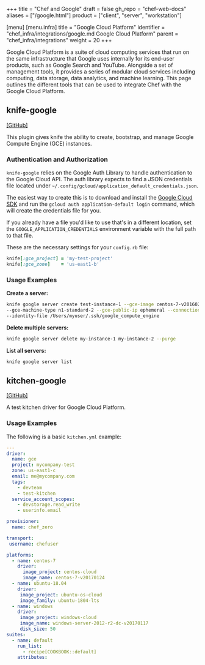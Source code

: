 +++
title = "Chef and Google"
draft = false
gh_repo = "chef-web-docs"
aliases = ["/google.html"]
product = ["client", "server", "workstation"]

[menu]
  [menu.infra]
    title = "Google Cloud Platform"
    identifier = "chef_infra/integrations/google.md Google Cloud Platform"
    parent = "chef_infra/integrations"
    weight = 20
+++

Google Cloud Platform is a suite of cloud computing services that run on
the same infrastructure that Google uses internally for its end-user
products, such as Google Search and YouTube. Alongside a set of
management tools, it provides a series of modular cloud services
including computing, data storage, data analytics, and machine learning.
This page outlines the different tools that can be used to integrate
Chef with the Google Cloud Platform.

## knife-google

[\[GitHub\]](https://github.com/chef/knife-google)

This plugin gives knife the ability to create, bootstrap, and manage
Google Compute Engine (GCE) instances.

### Authentication and Authorization

`knife-google` relies on the Google Auth Library to handle
authentication to the Google Cloud API. The auth library expects to find
a JSON credentials file located under
`~/.config/gcloud/application_default_credentials.json`.

The easiest way to create this is to download and install the [Google
Cloud SDK](https://cloud.google.com/sdk/) and run the
`gcloud auth application-default login` command, which will create the
credentials file for you.

If you already have a file you'd like to use that's in a different
location, set the `GOOGLE_APPLICATION_CREDENTIALS` environment variable
with the full path to that file.

These are the necessary settings for your `config.rb` file:

```ruby
knife[:gce_project] = 'my-test-project'
knife[:gce_zone]    = 'us-east1-b'
```

### Usage Examples

**Create a server:**

```bash
knife google server create test-instance-1 --gce-image centos-7-v20160219 \
--gce-machine-type n1-standard-2 --gce-public-ip ephemeral --connection-user myuser \
--identity-file /Users/myuser/.ssh/google_compute_engine
```

**Delete multiple servers:**

```bash
knife google server delete my-instance-1 my-instance-2 --purge
```

**List all servers:**

```bash
knife google server list
```

## kitchen-google

[\[GitHub\]](https://github.com/test-kitchen/kitchen-google)

A test kitchen driver for Google Cloud Platform.

### Usage Examples

The following is a basic `kitchen.yml` example:

```yaml
---
driver:
  name: gce
  project: mycompany-test
  zone: us-east1-c
  email: me@mycompany.com
  tags:
    - devteam
    - test-kitchen
  service_account_scopes:
    - devstorage.read_write
    - userinfo.email

provisioner:
  name: chef_zero

transport:
 username: chefuser

platforms:
  - name: centos-7
    driver:
      image_project: centos-cloud
      image_name: centos-7-v20170124
  - name: ubuntu-18.04
    driver:
     image_project: ubuntu-os-cloud
     image_family: ubuntu-1804-lts
  - name: windows
    driver:
     image_project: windows-cloud
     image_name: windows-server-2012-r2-dc-v20170117
     disk_size: 50
suites:
  - name: default
    run_list:
      - recipe[COOKBOOK::default]
    attributes:
```
